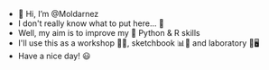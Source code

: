 - 👋 Hi, I’m @Moldarnez
- I don't really know what to put here... 🤔
- Well, my aim is to improve my 🐍 Python & R skills
- I'll use this as a workshop 📐🔨, sketchbook 📊🎨 and laboratory 🤖🖥️
- Have a nice day! 😃
